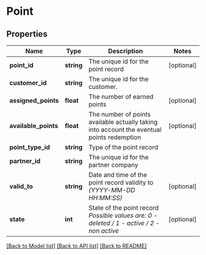 # Point

## Properties
Name | Type | Description | Notes
------------ | ------------- | ------------- | -------------
**point_id** | **string** | The unique id for the point record | [optional] 
**customer_id** | **string** | The unique id for the customer. | 
**assigned_points** | **float** | The number of earned points | [optional] 
**available_points** | **float** | The number of points available actually taking into account the eventual points redemption | [optional] 
**point_type_id** | **string** | Type of the point record | 
**partner_id** | **string** | The unique id for the partner company | 
**valid_to** | **string** | Date and time of the point record validity to *(YYYY-MM-DD HH:MM:SS)* | [optional] 
**state** | **int** | State of the point record *Possible values are: 0 - deleted / 1 - active / 2 - non active* | [optional] 

[[Back to Model list]](../../README.md#documentation-for-models) [[Back to API list]](../../README.md#documentation-for-api-endpoints) [[Back to README]](../../README.md)

